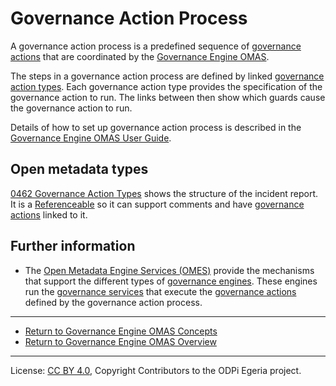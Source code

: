 <!-- SPDX-License-Identifier: CC-BY-4.0 -->
<!-- Copyright Contributors to the ODPi Egeria project. -->

# Governance Action Process

A governance action process is a predefined sequence of
[governance actions](governance-action.md) that are coordinated by
the [Governance Engine OMAS](../..).

The steps in a governance action process are defined by linked [governance action types](governance-action-type.md).
Each governance action type provides the specification of the governance action to run.
The links between then show which guards cause the governance action to run.

Details of how to set up governance action process is described in the 
[Governance Engine OMAS User Guide](../user).


## Open metadata types

[0462 Governance Action Types](https://egeria-project.org/types/4/0470-Incident-Reporting)
shows the structure of the incident report.
It is a [Referenceable](https://egeria-project.org/types/0/0010-Base-Model.md)
so it can support comments and have [governance actions](governance-action.md) linked to it.

## Further information

* The [Open Metadata Engine Services (OMES)](../../../../engine-services) provide the mechanisms
  that support the different types of [governance engines](governance-engine.md).  These engines
  run the [governance services](governance-service.md) that execute the
  [governance actions](governance-action.md) defined by the governance action process.
 
 

----

* [Return to Governance Engine OMAS Concepts](.)
* [Return to Governance Engine OMAS Overview](../..)



----
License: [CC BY 4.0](https://creativecommons.org/licenses/by/4.0/),
Copyright Contributors to the ODPi Egeria project.